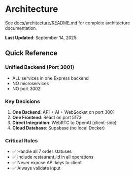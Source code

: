 # Architecture

See [docs/architecture/README.md](./docs/architecture/README.md) for complete architecture documentation.

**Last Updated**: September 14, 2025

## Quick Reference

### Unified Backend (Port 3001)
- ALL services in one Express backend
- NO microservices
- NO port 3002

### Key Decisions
1. **One Backend**: API + AI + WebSocket on port 3001
2. **One Frontend**: React on port 5173
3. **Direct Integration**: WebRTC to OpenAI (client-side)
4. **Cloud Database**: Supabase (no local Docker)

### Critical Rules
- ✅ Handle all 7 order statuses
- ✅ Include restaurant_id in all operations
- ✅ Never expose API keys to client
- ✅ Always validate input